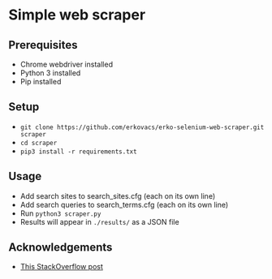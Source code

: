# Simple web scraper

## Prerequisites
 - Chrome webdriver installed
 - Python 3 installed
 - Pip installed

## Setup
 - `git clone https://github.com/erkovacs/erko-selenium-web-scraper.git scraper`
 - `cd scraper`
 - `pip3 install -r requirements.txt`

## Usage
 - Add search sites to search_sites.cfg (each on its own line)
 - Add search queries to search_terms.cfg (each on its own line)
 - Run `python3 scraper.py`
 - Results will appear in `./results/` as a JSON file

## Acknowledgements
 - [This StackOverflow post](https://stackoverflow.com/questions/1936466/beautifulsoup-grab-visible-webpage-text)